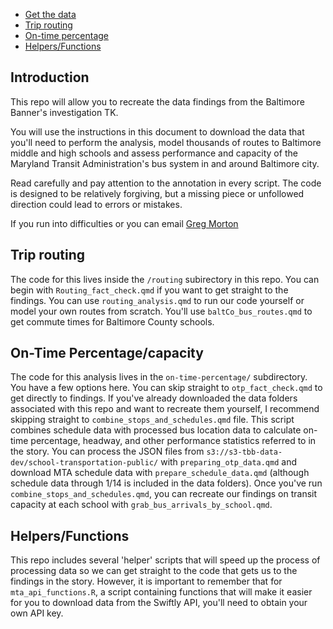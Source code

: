 - [Get the data](#data)
- [Trip routing](#routing)
- [On-time percentage](#otp)
- [Helpers/Functions](#helpers)


## Introduction

This repo will allow you to recreate the data findings from the Baltimore Banner's investigation TK.

You will use the instructions in this document to download the data that you'll need to perform the analysis, model thousands of routes to Baltimore middle and high schools and assess performance and capacity of the Maryland Transit Administration's bus system in and around Baltimore city.

Read carefully and pay attention to the annotation in every script. The code is designed to be relatively forgiving, but a missing piece or unfollowed direction could lead to errors or mistakes. 

If you run into difficulties or you can email [Greg Morton](sendto:greg.morton@thebaltimorebanner.com)

<a id="routing"></a>
## Trip routing

The code for this lives inside the `/routing` subirectory in this repo. You can begin with `Routing_fact_check.qmd` if you want to get straight to the findings. You can use `routing_analysis.qmd` to run our code yourself or model your own routes from scratch. You'll use `baltCo_bus_routes.qmd` to get commute times for Baltimore County schools.

<a id="otp"></a>
## On-Time Percentage/capacity 

The code for this analysis lives in the `on-time-percentage/` subdirectory. You have a few options here. You can skip straight to `otp_fact_check.qmd` to get directly to findings. If you've already downloaded the data folders associated with this repo and want to recreate them yourself, I recommend skipping straight to `combine_stops_and_schedules.qmd` file. This script combines schedule data with processed bus location data to calculate on-time percentage, headway, and other performance statistics referred to in the story. You can process the JSON files from `s3://s3-tbb-data-dev/school-transportation-public/` with `preparing_otp_data.qmd` and download MTA schedule data with `prepare_schedule_data.qmd` (although schedule data through 1/14 is included in the data folders). Once you've run `combine_stops_and_schedules.qmd`, you can recreate our findings on transit capacity at each school with `grab_bus_arrivals_by_school.qmd`.

<a id="helpers"></a>
## Helpers/Functions

This repo includes several 'helper' scripts that will speed up the process of processing data so we can get straight to the code that gets us to the findings in the story. However, it is important to remember that for  `mta_api_functions.R`, a script containing functions that will make it easier for you to download data from the Swiftly API, you'll need to obtain your own API key.